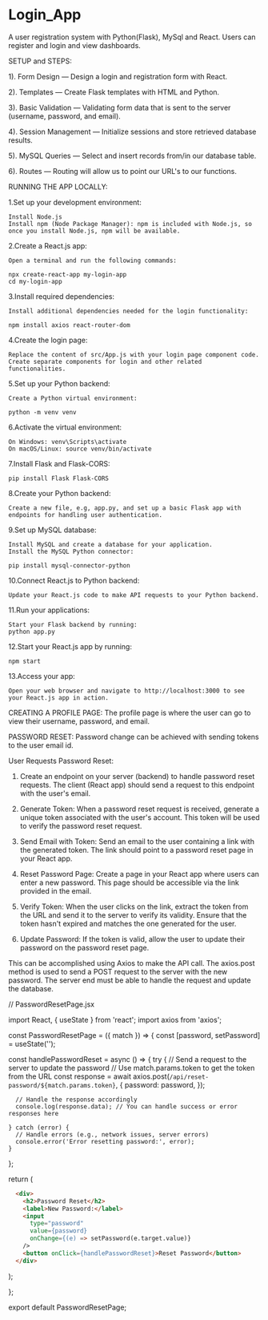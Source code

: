 # Login_App 
A user registration system with Python(Flask), MySql and React. Users can register and login and view dashboards.

SETUP and STEPS:

1). Form Design — Design a login and registration form with React.

2). Templates — Create Flask templates with HTML and Python.

3). Basic Validation — Validating form data that is sent to the server (username, password, and email).

4). Session Management — Initialize sessions and store retrieved database results.

5). MySQL Queries — Select and insert records from/in our database table.

6). Routes — Routing will allow us to point our URL's to our functions.

RUNNING THE APP LOCALLY:

1.Set up your development environment:

    Install Node.js
    Install npm (Node Package Manager): npm is included with Node.js, so once you install Node.js, npm will be available.

2.Create a React.js app:

    Open a terminal and run the following commands:

    npx create-react-app my-login-app
    cd my-login-app

3.Install required dependencies:

    Install additional dependencies needed for the login functionality:

    npm install axios react-router-dom

4.Create the login page:

    Replace the content of src/App.js with your login page component code. Create separate components for login and other related functionalities.

5.Set up your Python backend:

    Create a Python virtual environment:

    python -m venv venv

6.Activate the virtual environment:

    On Windows: venv\Scripts\activate
    On macOS/Linux: source venv/bin/activate

7.Install Flask and Flask-CORS:

    pip install Flask Flask-CORS

8.Create your Python backend:

    Create a new file, e.g, app.py, and set up a basic Flask app with endpoints for handling user authentication.

9.Set up MySQL database:

    Install MySQL and create a database for your application.
    Install the MySQL Python connector:

    pip install mysql-connector-python

10.Connect React.js to Python backend:

    Update your React.js code to make API requests to your Python backend.

11.Run your applications:

    Start your Flask backend by running:
    python app.py

12.Start your React.js app by running:

    npm start

13.Access your app:

    Open your web browser and navigate to http://localhost:3000 to see your React.js app in action.

CREATING A PROFILE PAGE:
The profile page is where the user can go to view their username, password, and email.

PASSWORD RESET:
Password change can be achieved with sending tokens to the user email id.
   
User Requests Password Reset:
1. Create an endpoint on your server (backend) to handle password reset requests. The client (React app) should send a request to this endpoint with the user's email.

2. Generate Token:
 When a password reset request is received, generate a unique token associated with the user's account. This token will be used to verify the password reset request.

3. Send Email with Token:
Send an email to the user containing a link with the generated token. The link should point to a password reset page in your React app.

4. Reset Password Page:
Create a page in your React app where users can enter a new password. This page should be accessible via the link provided in the email.

5. Verify Token:
When the user clicks on the link, extract the token from the URL and send it to the server to verify its validity. Ensure that the token hasn't expired and matches the one generated for the user.

6. Update Password:
 If the token is valid, allow the user to update their password on the password reset page.

This can be accomplished using Axios to make the API call. The axios.post method is used to send a POST request to the server with the new password. The server end must be able to handle the request and update the database.


// PasswordResetPage.jsx

import React, { useState } from 'react';
import axios from 'axios';

const PasswordResetPage = ({ match }) => {
  const [password, setPassword] = useState('');

  const handlePasswordReset = async () => {
    try {
      // Send a request to the server to update the password
      // Use match.params.token to get the token from the URL
      const response = await axios.post(`/api/reset-password/${match.params.token}`, {
        password: password,
      });

      // Handle the response accordingly
      console.log(response.data); // You can handle success or error responses here

    } catch (error) {
      // Handle errors (e.g., network issues, server errors)
      console.error('Error resetting password:', error);
    }
  };

  return (
  ```html
    <div>
      <h2>Password Reset</h2>
      <label>New Password:</label>
      <input
        type="password"
        value={password}
        onChange={(e) => setPassword(e.target.value)}
      />
      <button onClick={handlePasswordReset}>Reset Password</button>
    </div>
```
  );

};

export default PasswordResetPage;
